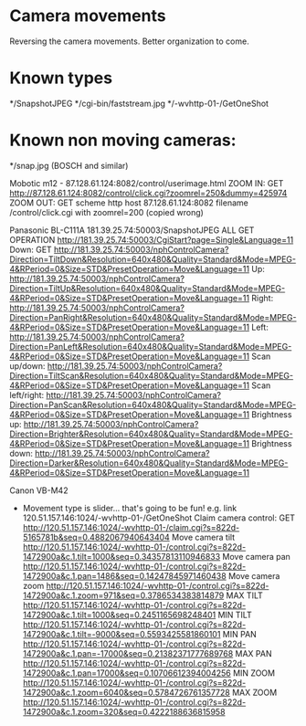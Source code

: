 # Camera movements
Reversing the camera movements. Better organization to come.

# Known types
*/SnapshotJPEG
*/cgi-bin/faststream.jpg
*/-wvhttp-01-/GetOneShot

# Known non moving cameras:
*/snap.jpg (BOSCH and similar)


Mobotic m12 - 87.128.61.124:8082/control/userimage.html
ZOOM IN:
GET http://87.128.61.124:8082/control/click.cgi?zoomrel=250&dummy=425974
ZOOM OUT:
GET	
scheme
	http
host
	87.128.61.124:8082
filename
	/control/click.cgi with zoomrel=200 (copied wrong)

Panasonic BL-C111A 
181.39.25.74:50003/SnapshotJPEG ALL GET OPERATION
http://181.39.25.74:50003/CgiStart?page=Single&Language=11
Down: GET http://181.39.25.74:50003/nphControlCamera?Direction=TiltDown&Resolution=640x480&Quality=Standard&Mode=MPEG-4&RPeriod=0&Size=STD&PresetOperation=Move&Language=11
Up: http://181.39.25.74:50003/nphControlCamera?Direction=TiltUp&Resolution=640x480&Quality=Standard&Mode=MPEG-4&RPeriod=0&Size=STD&PresetOperation=Move&Language=11
Right: http://181.39.25.74:50003/nphControlCamera?Direction=PanRight&Resolution=640x480&Quality=Standard&Mode=MPEG-4&RPeriod=0&Size=STD&PresetOperation=Move&Language=11
Left: http://181.39.25.74:50003/nphControlCamera?Direction=PanLeft&Resolution=640x480&Quality=Standard&Mode=MPEG-4&RPeriod=0&Size=STD&PresetOperation=Move&Language=11
Scan up/down: http://181.39.25.74:50003/nphControlCamera?Direction=TiltScan&Resolution=640x480&Quality=Standard&Mode=MPEG-4&RPeriod=0&Size=STD&PresetOperation=Move&Language=11
Scan left/right: http://181.39.25.74:50003/nphControlCamera?Direction=PanScan&Resolution=640x480&Quality=Standard&Mode=MPEG-4&RPeriod=0&Size=STD&PresetOperation=Move&Language=11
Brightness up: http://181.39.25.74:50003/nphControlCamera?Direction=Brighter&Resolution=640x480&Quality=Standard&Mode=MPEG-4&RPeriod=0&Size=STD&PresetOperation=Move&Language=11
Brightness down: http://181.39.25.74:50003/nphControlCamera?Direction=Darker&Resolution=640x480&Quality=Standard&Mode=MPEG-4&RPeriod=0&Size=STD&PresetOperation=Move&Language=11

Canon VB-M42
* Movement type is slider... that's going to be fun!
e.g. link 120.51.157.146:1024/-wvhttp-01-/GetOneShot
Claim camera control: GET http://120.51.157.146:1024/-wvhttp-01-/claim.cgi?s=822d-5165781b&seq=0.4882067940643404
Move camera tilt http://120.51.157.146:1024/-wvhttp-01-/control.cgi?s=822d-1472900a&c.1.tilt=1000&seq=0.34357813110946833
Move camera pan http://120.51.157.146:1024/-wvhttp-01-/control.cgi?s=822d-1472900a&c.1.pan=1486&seq=0.14247845971460438
Move camera zoom http://120.51.157.146:1024/-wvhttp-01-/control.cgi?s=822d-1472900a&c.1.zoom=971&seq=0.3786534383814879
MAX TILT http://120.51.157.146:1024/-wvhttp-01-/control.cgi?s=822d-1472900a&c.1.tilt=1000&seq=0.2451165698248401
MIN TILT http://120.51.157.146:1024/-wvhttp-01-/control.cgi?s=822d-1472900a&c.1.tilt=-9000&seq=0.5593425581860101
MIN PAN http://120.51.157.146:1024/-wvhttp-01-/control.cgi?s=822d-1472900a&c.1.pan=-17000&seq=0.21382371777689768
MAX PAN http://120.51.157.146:1024/-wvhttp-01-/control.cgi?s=822d-1472900a&c.1.pan=17000&seq=0.10706612394004256
MIN ZOOM http://120.51.157.146:1024/-wvhttp-01-/control.cgi?s=822d-1472900a&c.1.zoom=6040&seq=0.5784726761357728
MAX ZOOM http://120.51.157.146:1024/-wvhttp-01-/control.cgi?s=822d-1472900a&c.1.zoom=320&seq=0.4222188636815958


